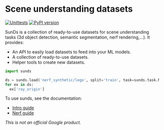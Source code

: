 # Scene understanding datasets

[![Unittests](https://github.com/google-research/sunds/actions/workflows/pytest.yml/badge.svg)](https://github.com/google-research/sunds/actions/workflows/pytest.yml)
[![PyPI version](https://badge.fury.io/py/sunds.svg)](https://badge.fury.io/py/sunds)

SunDs is a collection of ready-to-use datasets for scene understanding tasks (3d
object detection, semantic segmentation, nerf rendering,...). It provides:

*   An API to easily load datasets to feed into your ML models.
*   A collection of ready-to-use datasets.
*   Helper tools to create new datasets.

```python
import sunds

ds = sunds.load('nerf_synthetic/lego', split='train', task=sunds.task.Nerf())
for ex in ds:
  ex['ray_origin']
```

To use sunds, see the documentation:

*  [Intro guide](https://github.com/google-research/sunds/blob/master/docs/intro.md)
*  [Nerf guide](https://github.com/google-research/sunds/blob/master/docs/nerf.md)

*This is not an official Google product.*
